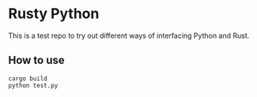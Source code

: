# Rusty Python

This is a test repo to try out different ways of interfacing Python and Rust.

## How to use

    cargo build
    python test.py